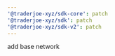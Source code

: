 ```yaml
---
'@traderjoe-xyz/sdk-core': patch
'@traderjoe-xyz/sdk': patch
'@traderjoe-xyz/sdk-v2': patch
---
```


add base network
